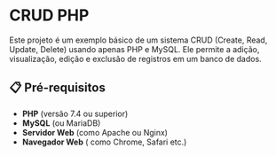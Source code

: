 # CRUD PHP
Este projeto é um exemplo básico de um sistema CRUD (Create, Read, Update, Delete) usando apenas PHP e MySQL. Ele permite a adição, visualização, edição e exclusão de registros em um banco de dados.
## 📋 Pré-requisitos
- **PHP** (versão 7.4 ou superior)  
- **MySQL** (ou MariaDB)  
- **Servidor Web** (como Apache ou Nginx)  
- **Navegador Web**  ( como Chrome, Safari etc.)
